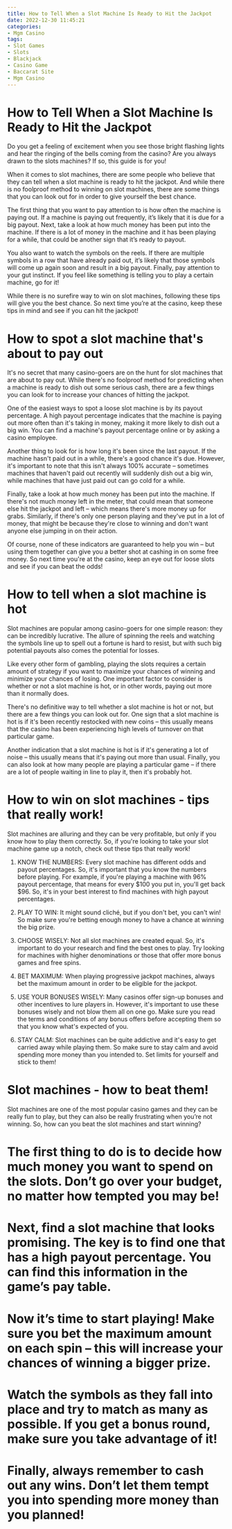 ```yaml
---
title: How to Tell When a Slot Machine Is Ready to Hit the Jackpot
date: 2022-12-30 11:45:21
categories:
- Mgm Casino
tags:
- Slot Games
- Slots
- Blackjack
- Casino Game
- Baccarat Site
- Mgm Casino
---
```



#  How to Tell When a Slot Machine Is Ready to Hit the Jackpot

Do you get a feeling of excitement when you see those bright flashing lights and hear the ringing of the bells coming from the casino? Are you always drawn to the slots machines? If so, this guide is for you!

When it comes to slot machines, there are some people who believe that they can tell when a slot machine is ready to hit the jackpot. And while there is no foolproof method to winning on slot machines, there are some things that you can look out for in order to give yourself the best chance.

The first thing that you want to pay attention to is how often the machine is paying out. If a machine is paying out frequently, it’s likely that it is due for a big payout. Next, take a look at how much money has been put into the machine. If there is a lot of money in the machine and it has been playing for a while, that could be another sign that it’s ready to payout.

You also want to watch the symbols on the reels. If there are multiple symbols in a row that have already paid out, it’s likely that those symbols will come up again soon and result in a big payout. Finally, pay attention to your gut instinct. If you feel like something is telling you to play a certain machine, go for it!

While there is no surefire way to win on slot machines, following these tips will give you the best chance. So next time you’re at the casino, keep these tips in mind and see if you can hit the jackpot!

#  How to spot a slot machine that's about to pay out

It's no secret that many casino-goers are on the hunt for slot machines that are about to pay out. While there's no foolproof method for predicting when a machine is ready to dish out some serious cash, there are a few things you can look for to increase your chances of hitting the jackpot.

One of the easiest ways to spot a loose slot machine is by its payout percentage. A high payout percentage indicates that the machine is paying out more often than it's taking in money, making it more likely to dish out a big win. You can find a machine's payout percentage online or by asking a casino employee.

Another thing to look for is how long it's been since the last payout. If the machine hasn't paid out in a while, there's a good chance it's due. However, it's important to note that this isn't always 100% accurate – sometimes machines that haven't paid out recently will suddenly dish out a big win, while machines that have just paid out can go cold for a while.

Finally, take a look at how much money has been put into the machine. If there's not much money left in the meter, that could mean that someone else hit the jackpot and left – which means there's more money up for grabs. Similarly, if there's only one person playing and they've put in a lot of money, that might be because they're close to winning and don't want anyone else jumping in on their action.

Of course, none of these indicators are guaranteed to help you win – but using them together can give you a better shot at cashing in on some free money. So next time you're at the casino, keep an eye out for loose slots and see if you can beat the odds!

#  How to tell when a slot machine is hot

Slot machines are popular among casino-goers for one simple reason: they can be incredibly lucrative. The allure of spinning the reels and watching the symbols line up to spell out a fortune is hard to resist, but with such big potential payouts also comes the potential for losses.

Like every other form of gambling, playing the slots requires a certain amount of strategy if you want to maximize your chances of winning and minimize your chances of losing. One important factor to consider is whether or not a slot machine is hot, or in other words, paying out more than it normally does.

There's no definitive way to tell whether a slot machine is hot or not, but there are a few things you can look out for. One sign that a slot machine is hot is if it's been recently restocked with new coins – this usually means that the casino has been experiencing high levels of turnover on that particular game.

Another indication that a slot machine is hot is if it's generating a lot of noise – this usually means that it's paying out more than usual. Finally, you can also look at how many people are playing a particular game – if there are a lot of people waiting in line to play it, then it's probably hot.

#  How to win on slot machines - tips that really work!

Slot machines are alluring and they can be very profitable, but only if you know how to play them correctly. So, if you're looking to take your slot machine game up a notch, check out these tips that really work!

1) KNOW THE NUMBERS: Every slot machine has different odds and payout percentages. So, it's important that you know the numbers before playing. For example, if you're playing a machine with 96% payout percentage, that means for every $100 you put in, you'll get back $96. So, it's in your best interest to find machines with high payout percentages.

2) PLAY TO WIN: It might sound cliché, but if you don't bet, you can't win! So make sure you're betting enough money to have a chance at winning the big prize.

3) CHOOSE WISELY: Not all slot machines are created equal. So, it's important to do your research and find the best ones to play. Try looking for machines with higher denominations or those that offer more bonus games and free spins.

4) BET MAXIMUM: When playing progressive jackpot machines, always bet the maximum amount in order to be eligible for the jackpot.

5) USE YOUR BONUSES WISELY: Many casinos offer sign-up bonuses and other incentives to lure players in. However, it's important to use these bonuses wisely and not blow them all on one go. Make sure you read the terms and conditions of any bonus offers before accepting them so that you know what's expected of you.

6) STAY CALM: Slot machines can be quite addictive and it's easy to get carried away while playing them. So make sure to stay calm and avoid spending more money than you intended to. Set limits for yourself and stick to them!

#  Slot machines - how to beat them!

Slot machines are one of the most popular casino games and they can be really fun to play, but they can also be really frustrating when you’re not winning. So, how can you beat the slot machines and start winning?

# The first thing to do is to decide how much money you want to spend on the slots. Don’t go over your budget, no matter how tempted you may be!

# Next, find a slot machine that looks promising. The key is to find one that has a high payout percentage. You can find this information in the game’s pay table.

# Now it’s time to start playing! Make sure you bet the maximum amount on each spin – this will increase your chances of winning a bigger prize.

# Watch the symbols as they fall into place and try to match as many as possible. If you get a bonus round, make sure you take advantage of it!

# Finally, always remember to cash out any wins. Don’t let them tempt you into spending more money than you planned!